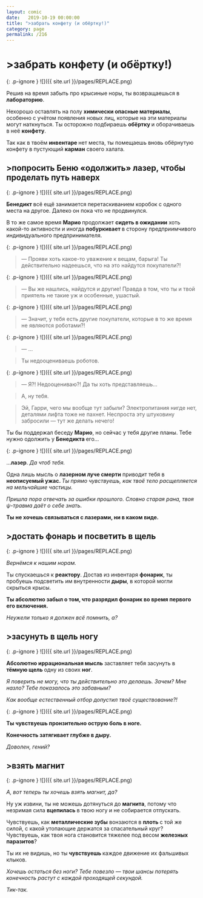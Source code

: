 ```yaml
---
layout: comic
date:   2019-10-19 00:00:00 
title: ">забрать конфету (и обёртку!)"
category: page
permalink: /216
---
```

# >забрать конфету (и обёртку!)

{: .p-ignore }
![]({{ site.url }}/pages/REPLACE.png)

Решив на время забыть про крысиные норы, ты возвращаешься в <strong>лабораторию</strong>.

Нехорошо оставлять на полу <strong>химически опасные материалы</strong>, особенно с учётом появления новых лиц, которые на эти материалы могут наткнуться. Ты осторожно подбираешь <strong>обёртку </strong>и оборачиваешь в неё <strong>конфету</strong>.

Так как в твоём <strong>инвентаре </strong>нет места, ты помещаешь вновь обёрнутую конфету в пустующий <strong>карман</strong> своего халата.

## >попросить Беню «одолжить» лазер, чтобы проделать путь наверх

{: .p-ignore }
![]({{ site.url }}/pages/REPLACE.png)

<strong>Бенедикт </strong>всё ещё занимается перетаскиванием коробок с одного места на другое. Далеко он пока что не продвинулся.

В то же самое время <strong>Марио </strong>продолжает <strong>сидеть в ожидании</strong> хоть какой-то активности и иногда <strong>побуркивает </strong>в сторону предприимчивого индивидуального предпринимателя.

{: .p-ignore }
![]({{ site.url }}/pages/REPLACE.png)

<blockquote>— Прояви хоть какое-то уважение к вещам, барыга! Ты действительно надеешься, что на это найдутся покупатели?!</blockquote>

{: .p-ignore }
![]({{ site.url }}/pages/REPLACE.png)

<blockquote>— Вы же нашлись, найдутся и другие! Правда в том, что ты и твой приятель не такие уж и особенные, ушастый.</blockquote>

{: .p-ignore }
![]({{ site.url }}/pages/REPLACE.png)

<blockquote>— Значит, у тебя есть другие покупатели, которые в то же время не являются роботами?!</blockquote>

{: .p-ignore }
![]({{ site.url }}/pages/REPLACE.png)

<blockquote>— …</blockquote>

<blockquote>Ты недооцениваешь роботов.</blockquote>

{: .p-ignore }
![]({{ site.url }}/pages/REPLACE.png)

<blockquote>— Я?! Недооцениваю?! Да ты хоть представляешь…</blockquote>

<blockquote>А, ну тебя.</blockquote>

<blockquote>Эй, Гарри, чего мы вообще тут забыли? Электропитания нигде нет, деталями лифта тоже не пахнет. Неспроста эту штуковину забросили — тут же делать нечего!</blockquote>

Ты бы поддержал беседу <strong>Марио</strong>, но сейчас у тебя другие планы. Тебе нужно одолжить у <strong>Бенедикта </strong>его…

{: .p-ignore }
![]({{ site.url }}/pages/REPLACE.png)

…<strong>лазер</strong>. <em>Да чтоб тебя.</em>

Одна лишь мысль о <strong>лазерном луче смерти</strong> приводит тебя в <strong>неописуемый ужас. </strong><em>Ты прямо чувствуешь, как твоё тело расщепляется на мельчайшие частицы.</em>

<em>Пришла пора отвечать за ошибки прошлого. Словно старая рана, твоя ψ-травма даёт о себе знать.</em>

<strong>Ты не хочешь связываться с лазерами, ни в каком виде.</strong>

## >достать фонарь и посветить в щель

{: .p-ignore }
![]({{ site.url }}/pages/REPLACE.png)

<em>Вернёмся к нашим норам.</em>

Ты спускаешься к <strong>реактору</strong>. Достав из инвентаря <strong>фонарик</strong>, ты пробуешь подсветить им внутренности <strong>дыры</strong>, в которой могли скрыться крысы.

<strong>Ты абсолютно забыл о том, что разрядил фонарик во время первого его включения.</strong>

<em>Неужели только я должен всё помнить, а?</em>

## >засунуть в щель ногу

{: .p-ignore }
![]({{ site.url }}/pages/REPLACE.png)

<strong>Абсолютно иррациональная мысль</strong> заставляет тебя засунуть в <strong>тёмную щель </strong>одну из своих <strong>ног</strong>.

<em>Я поверить не могу, что ты действительно это делаешь. Зачем? Мне назло? Тебе показалось это забавным? </em>

<em>Как вообще естественный отбор допустил твоё существование?!</em>

{: .p-ignore }
![]({{ site.url }}/pages/REPLACE.png)

<strong>Ты чувствуешь пронзительно острую боль в ноге. </strong>

<strong>Конечность затягивает глубже в дыру.</strong>

<em>Доволен, гений?</em>

## >взять магнит

{: .p-ignore }
![]({{ site.url }}/pages/REPLACE.png)

<em>А, вот теперь ты хочешь взять магнит, да?</em> 

Ну уж извини, ты не можешь дотянуться до <strong>магнита</strong>, потому что незримая сила <strong>вцепилась </strong>в твою ногу и не собирается отпускать.

Чувствуешь, как <strong>металлические зубы</strong> вонзаются в <strong>плоть </strong>с той же силой, с какой утопающие держатся за спасательный круг? Чувствуешь, как твоя нога становится тяжелее под весом <strong>железных паразитов</strong>?

Ты их не видишь, но ты <strong>чувствуешь </strong>каждое движение их фальшивых клыков.

<em>Хочешь остаться без ноги? Тебе повезло — твои шансы потерять конечность растут с каждой проходящей секундой.</em>

<em>Тик-так.</em>
